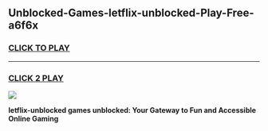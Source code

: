 
## Unblocked-Games-letflix-unblocked-Play-Free-a6f6x
<h3>
<a href="https://premium76.site?title=letflix-unblocked&ref=12A">CLICK TO PLAY</a></h3>
<hr>

<h3>
<a href="https://premium76.site?title=letflix-unblocked&ref=12A">CLICK 2 PLAY</a>
  
</h3>

<a href="https://premium76.site?title=letflix-unblocked&ref=12A"><img src="https://clearcache.store/games.png"></a>


**letflix-unblocked games unblocked: Your Gateway to Fun and Accessible Online Gaming**
